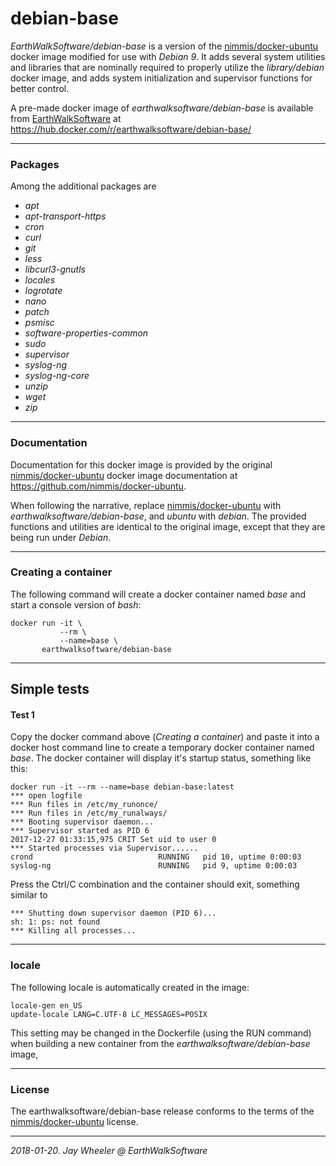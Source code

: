 # debian-base

*EarthWalkSoftware/debian-base* is a version of the [nimmis/docker-ubuntu](https://github.com/nimmis/docker-ubuntu) docker image modified for use with *Debian 9*.  It adds several system utilities and libraries that are nominally required to properly utilize the *library/debian* docker image, and adds system initialization and supervisor functions for better control.  

A pre-made docker image of *earthwalksoftware/debian-base* is available from [EarthWalkSoftware](https://hub.docker.com/r/earthwalksoftware/debian-base/) at https://hub.docker.com/r/earthwalksoftware/debian-base/

______
### Packages
Among the additional packages are 
- *apt*
- *apt-transport-https*  
- *cron* 
- *curl*
- *git*
- *less*
- *libcurl3-gnutls*
- *locales*
- *logrotate* 
- *nano* 
- *patch* 
- *psmisc*
- *software-properties-common*
- *sudo* 
- *supervisor*
- *syslog-ng* 
- *syslog-ng-core* 
- *unzip* 
- *wget* 
- *zip*

______
### Documentation
Documentation for this docker image is provided by the original [nimmis/docker-ubuntu](https://github.com/nimmis/docker-ubuntu) docker image documentation at https://github.com/nimmis/docker-ubuntu.

When following the narrative, replace [nimmis/docker-ubuntu](https://github.com/nimmis/docker-ubuntu) with *earthwalksoftware/debian-base*, and *ubuntu* with *debian*.  The provided functions and utilities are identical to the original image, except that they are being run under *Debian*.

______
### Creating a container
The following command will create a docker container named *base* and start a console version of *bash*:

    docker run -it \
               --rm \
               --name=base \
           earthwalksoftware/debian-base  
______
## Simple tests

#### Test 1
Copy the docker command above (*Creating a container*) and paste it into a docker host command line to create a temporary docker container named *base*.  The docker container will display it's startup status, something like this:

    docker run -it --rm --name=base debian-base:latest  
    *** open logfile  
    *** Run files in /etc/my_runonce/  
    *** Run files in /etc/my_runalways/  
    *** Booting supervisor daemon...  
    *** Supervisor started as PID 6  
    2017-12-27 01:33:15,975 CRIT Set uid to user 0  
    *** Started processes via Supervisor......  
    crond                            RUNNING   pid 10, uptime 0:00:03  
    syslog-ng                        RUNNING   pid 9, uptime 0:00:03  

Press the Ctrl/C combination and the container should exit, something similar to  

    *** Shutting down supervisor daemon (PID 6)...  
    sh: 1: ps: not found  
    *** Killing all processes...  

______
### locale
The following locale is automatically created in the image:

    locale-gen en_US
    update-locale LANG=C.UTF-8 LC_MESSAGES=POSIX  
  
This setting may be changed in the Dockerfile (using the RUN command) when building a new container from the *earthwalksoftware/debian-base* image, 

------
### License
The earthwalksoftware/debian-base release conforms to the terms of the [nimmis/docker-ubuntu](https://github.com/nimmis/docker-ubuntu) license.
____

*2018-01-20. Jay Wheeler @ EarthWalkSoftware*
